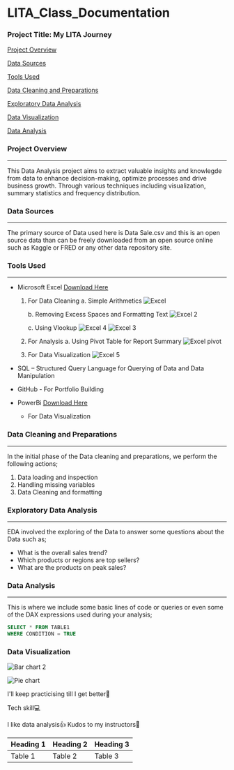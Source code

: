 # LITA_Class_Documentation

### Project Title: My LITA Journey

 [Project Overview](#project-overview)
 
 [Data Sources](#data-sources)
 
 [Tools Used](#tools-used)
 
 [Data Cleaning and Preparations](#data-cleaning-and-preparations)

 [Exploratory Data Analysis](#exploratory-data-analysis)

 [Data Visualization](#data-visualization)

[Data Analysis](#data-analysis)
 
### Project Overview
---
This Data Analysis project aims to extract valuable insights and knowlegde from data to enhance decision-making, optimize processes and drive business growth. Through various techniques including visualization, summary statistics and frequency distribution.   
### Data Sources
---
The primary source of Data used here is Data Sale.csv and this is an open source data than can be freely downloaded from an open source online such as Kaggle or FRED or any other data repository site. 

### Tools Used
---
- Microsoft Excel 	[Download Here](https://www.microsoft.com)
  1. For Data Cleaning
     a. Simple Arithmetics ![Excel](https://github.com/user-attachments/assets/c6e9b97b-c7a6-4f50-8fce-e98a8e4ece29)

     b. Removing Excess Spaces and Formatting Text ![Excel 2](https://github.com/user-attachments/assets/ec632348-4f67-4b34-8e97-dc4d5b1da8e9)

     c. Using Vlookup ![Excel 4](https://github.com/user-attachments/assets/4d84ef4b-3020-4318-8896-eff325997fbf) ![Excel 3](https://github.com/user-attachments/assets/474eafe3-107b-446f-93ea-4635d0cebb19)


  2. For Analysis
     a. Using Pivot Table for Report Summary ![Excel pivot](https://github.com/user-attachments/assets/ae784928-de44-4d7d-83c3-84876baac6ae)

     
  4. For Data Visualization ![Excel 5](https://github.com/user-attachments/assets/540edd2e-0a2a-4f4a-9c64-c9f1c71a44a4)

   
- SQL – Structured Query Language for Querying of Data and Data Manipulation
  
- GitHub - For Portfolio Building
  
- PowerBi  	[Download Here](https://www.microsoft.com)
  - For Data Visualization

### Data Cleaning and Preparations
---
In the initial phase of the Data cleaning and preparations, we perform the following actions;
  1.	Data loading and inspection
  2.	Handling missing variables 
  3.	Data Cleaning and formatting

### Exploratory Data Analysis
---
EDA involved the exploring of the Data to answer some questions about the Data such as;
-	What is the overall sales trend?
-	Which products or regions are top sellers?
-	What are the products on peak sales? 

### Data Analysis
---
This is where we include some basic lines of code or queries or even some of the DAX expressions used during your analysis;

```SQL
SELECT * FROM TABLE1
WHERE CONDITION = TRUE
```

### Data Visualization

![Bar chart 2](https://github.com/user-attachments/assets/c562a949-3f19-4320-9847-00b76be796bc)

![Pie chart](https://github.com/user-attachments/assets/4835decc-f748-484e-bf0c-af4b6b6cb7f6)



I'll keep practicising till I get better🥇

Tech skill💻

I like data analysis👍
Kudos to my instructors💯

|Heading 1|Heading 2|Heading 3|
|---------|---------|---------|
|Table 1|Table 2|Table 3|
